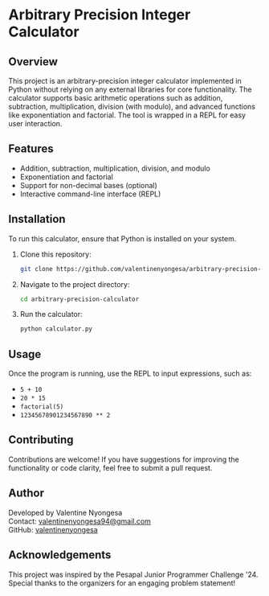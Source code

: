 # Arbitrary Precision Integer Calculator

## Overview
This project is an arbitrary-precision integer calculator implemented in Python without relying on any external libraries for core functionality. The calculator supports basic arithmetic operations such as addition, subtraction, multiplication, division (with modulo), and advanced functions like exponentiation and factorial. The tool is wrapped in a REPL for easy user interaction.

## Features
- Addition, subtraction, multiplication, division, and modulo
- Exponentiation and factorial
- Support for non-decimal bases (optional)
- Interactive command-line interface (REPL)

## Installation
To run this calculator, ensure that Python is installed on your system.

1. Clone this repository:
    ```bash
    git clone https://github.com/valentinenyongesa/arbitrary-precision-calculator.git
    ```

2. Navigate to the project directory:
    ```bash
    cd arbitrary-precision-calculator
    ```

3. Run the calculator:
    ```bash
    python calculator.py
    ```

## Usage
Once the program is running, use the REPL to input expressions, such as:
- `5 + 10`
- `20 * 15`
- `factorial(5)`
- `12345678901234567890 ** 2`

## Contributing
Contributions are welcome! If you have suggestions for improving the functionality or code clarity, feel free to submit a pull request.

## Author
Developed by Valentine Nyongesa  
Contact: valentinenyongesa94@gmail.com  
GitHub: [valentinenyongesa](https://github.com/valentinenyongesa)

## Acknowledgements
This project was inspired by the Pesapal Junior Programmer Challenge '24. Special thanks to the organizers for an engaging problem statement!
